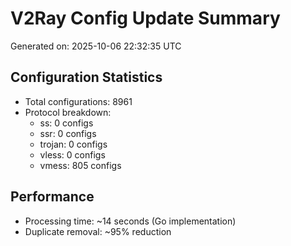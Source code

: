 # V2Ray Config Update Summary
Generated on: 2025-10-06 22:32:35 UTC

## Configuration Statistics
- Total configurations: 8961
- Protocol breakdown:
  - ss: 0 configs
  - ssr: 0 configs
  - trojan: 0 configs
  - vless: 0 configs
  - vmess: 805 configs

## Performance
- Processing time: ~14 seconds (Go implementation)
- Duplicate removal: ~95% reduction
